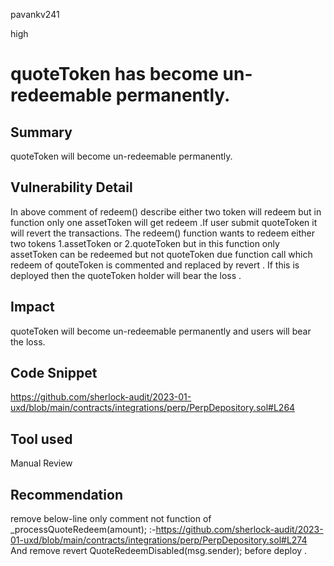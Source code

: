 pavankv241

high

# quoteToken has become un-redeemable permanently.

## Summary
quoteToken will become un-redeemable permanently.

## Vulnerability Detail
In above comment of redeem() describe either two token will redeem but in function only one assetToken will get redeem .If user submit quoteToken it will revert the transactions.
The redeem() function wants to redeem either two tokens 1.assetToken or 2.quoteToken but in this function only assetToken can be redeemed but not quoteToken due function call which redeem of qouteToken is commented and replaced by revert . If this is deployed then the quoteToken holder will bear the loss . 



## Impact
quoteToken will become un-redeemable permanently and users will bear the loss. 

## Code Snippet
https://github.com/sherlock-audit/2023-01-uxd/blob/main/contracts/integrations/perp/PerpDepository.sol#L264

## Tool used
Manual Review

## Recommendation
remove below-line  only comment not function of _processQuoteRedeem(amount); :-https://github.com/sherlock-audit/2023-01-uxd/blob/main/contracts/integrations/perp/PerpDepository.sol#L274
And remove revert QuoteRedeemDisabled(msg.sender); before deploy .



